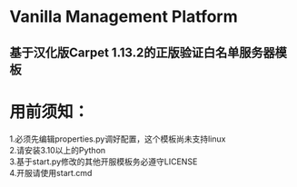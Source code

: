 # Vanilla Management Platform
## 基于汉化版Carpet 1.13.2的正版验证白名单服务器模板
用前须知：
===
1.必须先编辑properties.py调好配置，这个模板尚未支持linux<br>
2.请安装3.10以上的Python<br>
3.基于start.py修改的其他开服模板务必遵守LICENSE<br>
4.开服请使用start.cmd